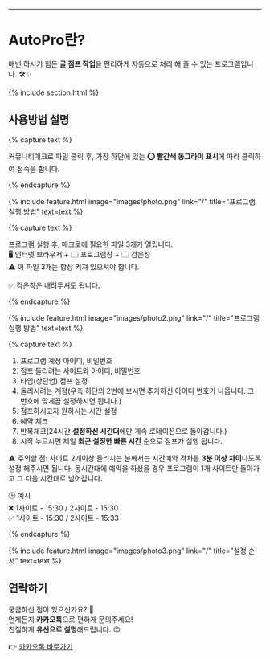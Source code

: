 ---

# AutoPro란?

매번 하시기 힘든 **글 점프 작업**을 편리하게 자동으로 처리 해 줄 수 있는 프로그램입니다. 🛠️✨

{% include section.html %}

## 사용방법 설명

{% capture text %}

커뮤니티매크로 파일 클릭 후, 가장 하단에 있는 <b>⭕ 빨간색 동그라미 표시</b>에 따라 클릭하여 접속을 합니다.

{% endcapture %}

{%
  include feature.html
  image="images/photo.png"
  link="/"
  title="프로그램 실행 방법"
  text=text
%}

{% capture text %}

프로그램 실행 후, 매크로에 필요한 파일 3개가 열립니다. <br> 🖥️ 인터넷 브라우저 + 🗔 프로그램창 + 🗔 검은창 <br> ⚠️ 이 파일 3개는 항상 켜져 있으셔야 합니다. <br><br> ✅ 검은창은 내려두셔도 됩니다.

{% endcapture %}

{%
  include feature.html
  image="images/photo2.png"
  link="/"
  title="프로그램 실행 방법"
  text=text
%}

{% capture text %}

1. 프로그램 계정 아이디, 비밀번호
2. 점프 돌리려는 사이트와 아이디, 비밀번호
3. 타입(상단업) 점프 설정
4. 돌리시려는 계정(우측 하단의 2번에 보시면 추가하신 아이디 번호가 나옵니다. 그 번호에 맞게끔 설정하시면 됩니다.)
5. 점프하시고자 원하시는 시간 설정
6. 예약 체크
7. 반복체크(24시간 <b>설정하신 시간대</b>에만 계속 로테이션으로 돌아갑니다.)
8. 시작 누르시면 제일 <b>최근 설정한 빠른 시간</b> 순으로 점프가 실행 됩니다.

⚠️ 주의할 점: 사이트 2개이상 돌리시는 분께서는 시간예약 격차를 <b>3분 이상 차이</b>나도록 설정 해주시면 됩니다. 동시간대에 예약을 하셨을 경우 프로그램이 1개 사이트만 돌아가고 그 다음 시간대로 넘어갑니다.

🕒 예시  
❌ 1사이트 - 15:30 / 2사이트 - 15:30  
✅ 1사이트 - 15:30 / 2사이트 - 15:33

{% endcapture %}

{%
  include feature.html
  image="images/photo3.png"
  link="/"
  title="설정 순서"
  text=text
%}

## 연락하기

궁금하신 점이 있으신가요? 🤔  
언제든지 <b>카카오톡</b>으로 편하게 문의주세요!  
친절하게 <b>유선으로 설명</b>해드립니다. 😊

👉 <a href="https://open.kakao.com/o/smGqwlqh" target="_blank">카카오톡 바로가기</a>
